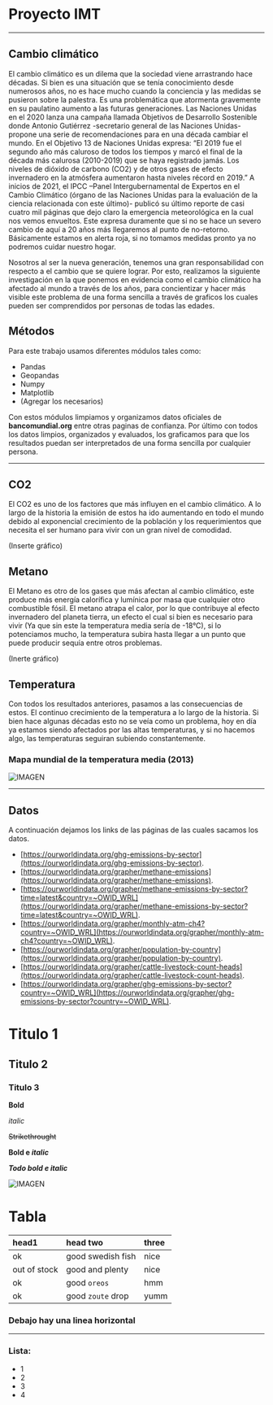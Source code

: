 # Proyecto IMT
* * *

## Cambio climático 

El cambio climático es un dilema que la sociedad viene arrastrando hace décadas. Si bien es
una situación que se tenía conocimiento desde numerosos años, no es hace mucho cuando la
conciencia y las medidas se pusieron sobre la palestra. Es una problemática que atormenta
gravemente en su paulatino aumento a las futuras generaciones. Las Naciones Unidas en el
2020 lanza una campaña llamada Objetivos de Desarrollo Sostenible donde Antonio Gutiérrez
-secretario general de las Naciones Unidas- propone una serie de recomendaciones para en
una década cambiar el mundo. En el Objetivo 13 de Naciones Unidas expresa: “El 2019 fue
el segundo año más caluroso de todos los tiempos y marcó el final de la década más calurosa
(2010-2019) que se haya registrado jamás. Los niveles de dióxido de carbono (CO2) y de
otros gases de efecto invernadero en la atmósfera aumentaron hasta niveles récord en 2019.”
A inicios de 2021, el IPCC –Panel Intergubernamental de Expertos en el Cambio Climático
(órgano de las Naciones Unidas para la evaluación de la ciencia relacionada con este último)-
publicó su último reporte de casi cuatro mil páginas que dejo claro la emergencia
meteorológica en la cual nos vemos envueltos. Este expresa duramente que si no se hace un
severo cambio de aquí a 20 años más llegaremos al punto de no-retorno. Básicamente estamos
en alerta roja, si no tomamos medidas pronto ya no podremos cuidar nuestro hogar. 

Nosotros al ser la nueva generación, tenemos una gran responsabilidad con respecto a el
cambio que se quiere lograr. Por esto, realizamos la siguiente investigación en la que
ponemos en evidencia como el cambio climático ha afectado al mundo a través de los años,
para concientizar y hacer más visible este problema de una forma sencilla a través de graficos
los cuales pueden ser comprendidos por personas de todas las edades.

## Métodos

Para este trabajo usamos diferentes módulos tales como:

- Pandas
- Geopandas
- Numpy
- Matplotlib
- (Agregar los necesarios)

Con estos módulos limpiamos y organizamos datos oficiales de **bancomundial.org** entre otras paginas de confianza. Por último con
todos los datos limpios, organizados y evaluados, los graficamos para que los resultados puedan ser interpretados de una forma sencilla
por cualquier persona.

* * *

## CO2

El CO2 es uno de los factores que más influyen en el cambio climático. A lo largo de la historia la emisión de estos ha ido
aumentando en todo el mundo debido al exponencial crecimiento de la población y los requerimientos que necesita el ser humano
para vivir con un gran nivel de comodidad.

(Inserte gráfico)

## Metano 

El Metano es otro de los gases que más afectan al cambio climático, este produce más energía calorífica y lumínica por masa que 
cualquier otro combustible fósil. El metano atrapa el calor, por lo que contribuye al efecto invernadero del planeta tierra, un efecto
el cual si bien es necesario para vivir (Ya que sin este la temperatura media sería de -18°C), si lo potenciamos mucho, la temperatura
subira hasta llegar a un punto que puede producir sequía entre otros problemas.

(Inerte gráfico)

## Temperatura

Con todos los resultados anteriores, pasamos a las consecuencias de estos. El continuo crecimiento de la temperatura a lo largo de la historia.
Si bien hace algunas décadas esto no se veía como un problema, hoy en día ya estamos siendo afectados por las altas temperaturas, y si no
hacemos algo, las temperaturas seguiran subiendo constantemente.

### Mapa mundial de la temperatura media (2013)

![IMAGEN](https://github.com/jburdiles/jburdiles.github.io/main/imagenes/temperatura_media_2013.png)




* * *
## Datos

A continuación dejamos los links de las páginas de las cuales sacamos los datos.

- [https://ourworldindata.org/ghg-emissions-by-sector](https://ourworldindata.org/ghg-emissions-by-sector).
- [https://ourworldindata.org/grapher/methane-emissions](https://ourworldindata.org/grapher/methane-emissions).
- [https://ourworldindata.org/grapher/methane-emissions-by-sector?time=latest&country=~OWID_WRL](https://ourworldindata.org/grapher/methane-emissions-by-sector?time=latest&country=~OWID_WRL).
- [https://ourworldindata.org/grapher/monthly-atm-ch4?country=~OWID_WRL](https://ourworldindata.org/grapher/monthly-atm-ch4?country=~OWID_WRL).
- [https://ourworldindata.org/grapher/population-by-country](https://ourworldindata.org/grapher/population-by-country).
- [https://ourworldindata.org/grapher/cattle-livestock-count-heads](https://ourworldindata.org/grapher/cattle-livestock-count-heads).
- [https://ourworldindata.org/grapher/ghg-emissions-by-sector?country=~OWID_WRL](https://ourworldindata.org/grapher/ghg-emissions-by-sector?country=~OWID_WRL).

## 

# Titulo 1

## Titulo 2

### Titulo 3

**Bold**

*italic*

~~Strikethrought~~

**Bold e _italic_**

***Todo bold e italic***

![IMAGEN](https://github.com/jburdiles/jburdiles.github.io/blob/main/imagenes/temperatura_media_2013.png)


# Tabla


| head1        | head two          | three |
|:-------------|:------------------|:------|
| ok           | good swedish fish | nice  |
| out of stock | good and plenty   | nice  |
| ok           | good `oreos`      | hmm   |
| ok           | good `zoute` drop | yumm  |

### Debajo hay una linea horizontal

* * *


### Lista:

*   1
*   2
*   3
*   4


